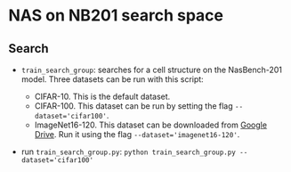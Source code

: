 # NAS on NB201 search space

## Search
- `train_search_group`: searches for a cell structure on the NasBench-201 model. Three datasets can be run with this script:
    - CIFAR-10. This is the default dataset.
    - CIFAR-100. This dataset can be run by setting the flag `--dataset='cifar100'`.
    - ImageNet16-120. This dataset can be downloaded from [Google Drive](https://drive.google.com/drive/folders/1T3UIyZXUhMmIuJLOBMIYKAsJknAtrrO4). Run it using the flag `--dataset='imagenet16-120'`.

- run `train_search_group.py`: `python train_search_group.py --dataset='cifar100'`